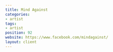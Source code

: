 ```yaml
---
title: Mind Against
categories:
- artist
tags:
- artist
position: 92
website: https://www.facebook.com/mindagainst/
layout: client
---
```


